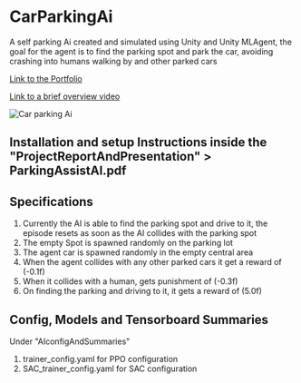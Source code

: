 # CarParkingAi
A self parking Ai created and simulated using Unity and Unity MLAgent, the goal for the agent is to find the parking spot and park the car, avoiding crashing into humans walking by and other parked cars

[Link to the Portfolio](https://pranavmujumdar.com/projects/parking-simulator-unity)

[Link to a brief overview video](https://northeastern.zoom.us/rec/share/jk_2eJj4yNoxpFcURpUijPZ-d1ygxIiiTjTGfeo7X4fL9mkMTVdAAjtKXLqp8c20.W3skka1QrKzvKwUZ?startTime=1608426409000)

![Car parking Ai](https://media.giphy.com/media/VMUfpP35tpAt9xZWUR/giphy.gif)


## Installation and setup Instructions inside the "ProjectReportAndPresentation" > ParkingAssistAI.pdf

## Specifications
1. Currently the AI is able to find the parking spot and drive to it, the episode resets as soon as the AI collides with the parking spot
2. The empty Spot is spawned randomly on the parking lot
3. The agent car is spawned randomly in the empty central area
4. When the agent collides with any other parked cars it get a reward of (-0.1f)
5. When it collides with a human, gets punishment of (-0.3f)
6. On finding the parking and driving to it, it gets a reward of (5.0f)

## Config, Models and Tensorboard Summaries
Under "AIconfigAndSummaries"

1. trainer_config.yaml for PPO configuration
2. SAC_trainer_config.yaml for SAC configuration

